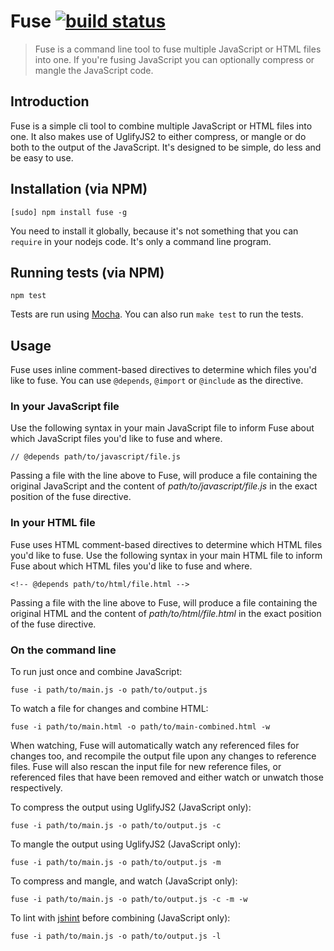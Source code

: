 # Fuse [![build status](https://secure.travis-ci.org/smebberson/fuse.png)][1]

> Fuse is a command line tool to fuse multiple JavaScript or HTML files into one. If you're fusing JavaScript you can optionally compress or mangle the JavaScript code.

## Introduction

Fuse is a simple cli tool to combine multiple JavaScript or HTML files into one. It also makes use of UglifyJS2 to either compress, or mangle or do both to the output of the JavaScript. It's designed to be simple, do less and be easy to use.

## Installation (via NPM)

	[sudo] npm install fuse -g

You need to install it globally, because it's not something that you can `require` in your nodejs code. It's only a command line program.

## Running tests (via NPM)

	npm test

Tests are run using [Mocha][2]. You can also run `make test` to run the tests.

## Usage

Fuse uses inline comment-based directives to determine which files you'd like to fuse. You can use `@depends`, `@import` or `@include` as the directive.

### In your JavaScript file

Use the following syntax in your main JavaScript file to inform Fuse about which JavaScript files you'd like to fuse and where.

	// @depends path/to/javascript/file.js

Passing a file with the line above to Fuse, will produce a file containing the original JavaScript and the content of *path/to/javascript/file.js* in the exact position of the fuse directive.

### In your HTML file

Fuse uses HTML comment-based directives to determine which HTML files you'd like to fuse. Use the following syntax in your main HTML file to inform Fuse about which HTML files you'd like to fuse and where.

	<!-- @depends path/to/html/file.html -->

Passing a file with the line above to Fuse, will produce a file containing the original HTML and the content of *path/to/html/file.html* in the exact position of the fuse directive.

### On the command line

To run just once and combine JavaScript:

	fuse -i path/to/main.js -o path/to/output.js

To watch a file for changes and combine HTML:

	fuse -i path/to/main.html -o path/to/main-combined.html -w

When watching, Fuse will automatically watch any referenced files for changes too, and recompile the output file upon any changes to reference files. Fuse will also rescan the input file for new reference files, or referenced files that have been removed and either watch or unwatch those respectively.

To compress the output using UglifyJS2 (JavaScript only):

	fuse -i path/to/main.js -o path/to/output.js -c

To mangle the output using UglifyJS2 (JavaScript only):

	fuse -i path/to/main.js -o path/to/output.js -m

To compress and mangle, and watch (JavaScript only):

	fuse -i path/to/main.js -o path/to/output.js -c -m -w

To lint with [jshint][3] before combining (JavaScript only):

	fuse -i path/to/main.js -o path/to/output.js -l


[1]:	https://travis-ci.org/smebberson/fuse
[2]:	http://visionmedia.github.com/mocha/
[3]:	http://www.jshint.com/about/

[image-1]:	https://travis-ci.org/smebberson/fuse.png?branch=master